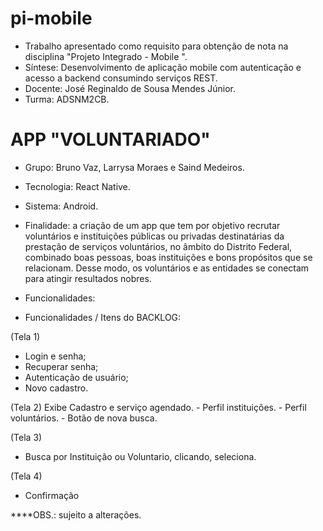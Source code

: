 # pi-mobile

* Trabalho apresentado como requisito para obtenção de nota na disciplina "Projeto Integrado - Mobile ".
* Síntese: Desenvolvimento de aplicação mobile com autenticação e acesso a backend consumindo serviços REST.
* Docente: José Reginaldo de Sousa Mendes Júnior.
* Turma: ADSNM2CB.

# APP "VOLUNTARIADO"
* Grupo: Bruno Vaz, Larrysa Moraes e Saind Medeiros.
* Tecnologia: React Native.
* Sistema: Android.
* Finalidade: a criação de um app que tem por objetivo recrutar voluntários e instituições públicas ou privadas destinatárias da prestação de serviços voluntários, no âmbito do Distrito Federal, combinado boas pessoas, boas instituições e bons propósitos que se relacionam. Desse modo, os voluntários e as entidades se conectam para atingir resultados nobres.
* Funcionalidades:

* Funcionalidades / Itens do BACKLOG:

(Tela 1)
  - Login e senha;          
  - Recuperar senha;
  - Autenticação de usuário;
  - Novo cadastro.

(Tela 2) 
  Exibe Cadastro e serviço agendado.
    - Perfil instituições.
    - Perfil voluntários.
    - Botão de nova busca.


(Tela 3)
  - Busca por Instituição ou Voluntario, clicando, seleciona.

(Tela 4)
  - Confirmação

****OBS.: sujeito a alterações.
